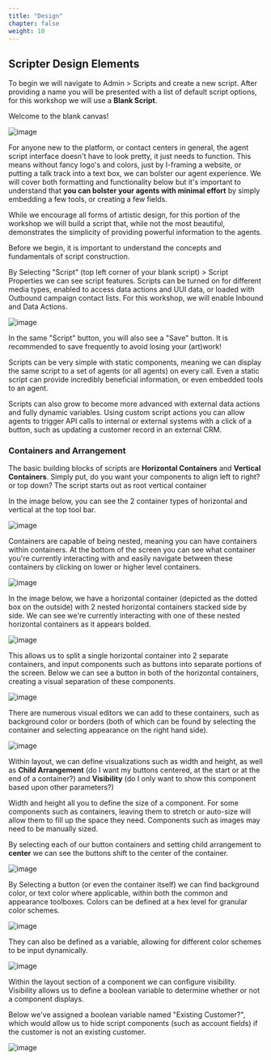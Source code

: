 ```yaml
---
title: "Design"
chapter: false
weight: 10
---
```


## Scripter Design Elements

To begin we will navigate to Admin > Scripts and create a new script. After providing a name you will be presented with a list of default script options, for this workshop we will use a **Blank Script**.


Welcome to the blank canvas! 

![image](/images/scriptcanvas.PNG)

For anyone new to the platform, or contact centers in general, the agent script interface doesn't have to look pretty, it just needs to function. This means without fancy logo's and colors, just by I-framing a website, or putting a talk track into a text box, we can bolster our agent experience. We will cover both formatting and functionality below but it's important to understand that **you can bolster your agents with minimal effort** by simply embedding a few tools, or creating a few fields.

While we encourage all forms of artistic design, for this portion of the workshop we will build a script that, while not the most beautiful, demonstrates the simplicity of providing powerful information to the agents.

Before we begin, it is important to understand the concepts and fundamentals of script construction. 

By Selecting "Script" (top left corner of your blank script) > Script Properties we can see script features. Scripts can be turned on for different media types, enabled to access data actions and UUI data, or loaded with Outbound campaign contact lists. For this workshop, we will enable Inbound and Data Actions.

![image](/images/scriptproperties.PNG)

In the same "Script" button, you will also see a "Save" button. It is recommended to save frequently to avoid losing your (art)work!

Scripts can be very simple with static components, meaning we can display the same script to a set of agents (or all agents) on every call. Even a static script can provide incredibly beneficial information, or even embedded tools to an agent.

Scripts can also grow to become more advanced with external data actions and fully dynamic variables. Using custom script actions you can allow agents to trigger API calls to internal or external systems with a click of a button, such as updating a customer record in an external CRM.

### Containers and Arrangement

The basic building blocks of scripts are **Horizontal Containers** and **Vertical Containers**. Simply put, do you want your components to align left to right? or top down? The script starts out as root vertical container

In the image below, you can see the 2 container types of horizontal and vertical at the top tool bar. 

![image](/images/scriptcontainers.PNG)

Containers are capable of being nested, meaning you can have containers within containers. At the bottom of the screen you can see what container you're currently interacting with and easily navigate between these containers by clicking on lower or higher level containers.

![image](/images/scriptnesting.PNG)

In the image below, we have a horizontal container (depicted as the dotted box on the outside) with 2 nested horizontal containers stacked side by side. We can see we're currently interacting with one of these nested horizontal containers as it appears bolded. 

![image](/images/scripthorizontalstack.PNG)

This allows us to split a single horizontal container into 2 separate containers, and input components such as buttons into separate portions of the screen. Below we can see a button in both of the horizontal containers, creating a visual separation of these components.

![image](/images/scriptbuttons.PNG)

There are numerous visual editors we can add to these containers, such as background color or borders (both of which can be found by selecting the container and selecting appearance on the right hand side).

![image](/images/scriptcontainerappearance.PNG)

Within layout, we can define visualizations such as width and height, as well as **Child Arrangement** (do I want my buttons centered, at the start or at the end of a container?) and **Visibility** (do I only want to show this component based upon other parameters?)

Width and height all you to define the size of a component. For some components such as containers, leaving them to stretch or auto-size will allow them to fill up the space they need. Components such as images may need to be manually sized.

By selecting each of our button containers and setting child arrangement to **center** we can see the buttons shift to the center of the container.

![image](/images/scriptcentered.PNG)

By Selecting a button (or even the container itself) we can find background color, or text color where applicable, within both the common and appearance toolboxes. Colors can be defined at a hex level for granular color schemes.

![image](/images/scriptcolorhex.PNG)

They can also be defined as a variable, allowing for different color schemes to be input dynamically.

![image](/images/scriptcolorvariable.PNG)

Within the layout section of a component we can configure visibility. Visibility allows us to define a boolean variable to determine whether or not a component displays.

Below we've assigned a boolean variable named "Existing Customer?", which would allow us to hide script components (such as account fields) if the customer is not an existing customer.

![image](/images/scriptvisibility.PNG)
